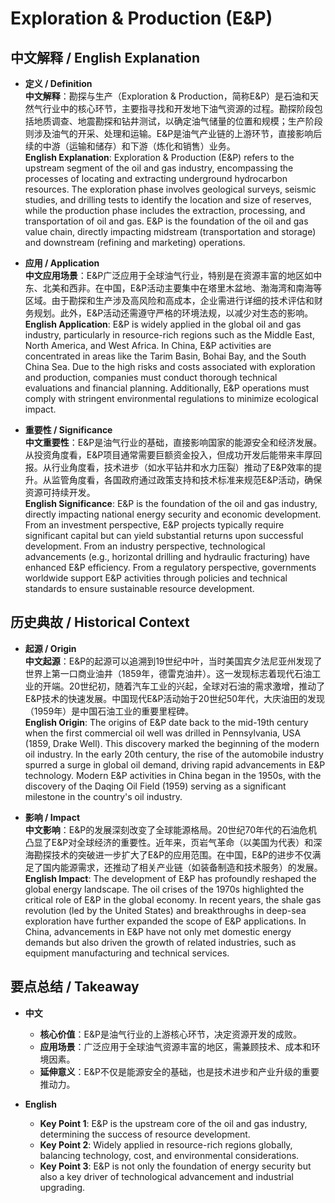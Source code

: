 # Exploration & Production (E&P)

## 中文解释 / English Explanation

* **定义 / Definition**  
  **中文解释**：勘探与生产（Exploration & Production，简称E&P）是石油和天然气行业中的核心环节，主要指寻找和开发地下油气资源的过程。勘探阶段包括地质调查、地震勘探和钻井测试，以确定油气储量的位置和规模；生产阶段则涉及油气的开采、处理和运输。E&P是油气产业链的上游环节，直接影响后续的中游（运输和储存）和下游（炼化和销售）业务。  
  **English Explanation**: Exploration & Production (E&P) refers to the upstream segment of the oil and gas industry, encompassing the processes of locating and extracting underground hydrocarbon resources. The exploration phase involves geological surveys, seismic studies, and drilling tests to identify the location and size of reserves, while the production phase includes the extraction, processing, and transportation of oil and gas. E&P is the foundation of the oil and gas value chain, directly impacting midstream (transportation and storage) and downstream (refining and marketing) operations.

* **应用 / Application**  
  **中文应用场景**：E&P广泛应用于全球油气行业，特别是在资源丰富的地区如中东、北美和西非。在中国，E&P活动主要集中在塔里木盆地、渤海湾和南海等区域。由于勘探和生产涉及高风险和高成本，企业需进行详细的技术评估和财务规划。此外，E&P活动还需遵守严格的环境法规，以减少对生态的影响。  
  **English Application**: E&P is widely applied in the global oil and gas industry, particularly in resource-rich regions such as the Middle East, North America, and West Africa. In China, E&P activities are concentrated in areas like the Tarim Basin, Bohai Bay, and the South China Sea. Due to the high risks and costs associated with exploration and production, companies must conduct thorough technical evaluations and financial planning. Additionally, E&P operations must comply with stringent environmental regulations to minimize ecological impact.

* **重要性 / Significance**  
  **中文重要性**：E&P是油气行业的基础，直接影响国家的能源安全和经济发展。从投资角度看，E&P项目通常需要巨额资金投入，但成功开发后能带来丰厚回报。从行业角度看，技术进步（如水平钻井和水力压裂）推动了E&P效率的提升。从监管角度看，各国政府通过政策支持和技术标准来规范E&P活动，确保资源可持续开发。  
  **English Significance**: E&P is the foundation of the oil and gas industry, directly impacting national energy security and economic development. From an investment perspective, E&P projects typically require significant capital but can yield substantial returns upon successful development. From an industry perspective, technological advancements (e.g., horizontal drilling and hydraulic fracturing) have enhanced E&P efficiency. From a regulatory perspective, governments worldwide support E&P activities through policies and technical standards to ensure sustainable resource development.

## 历史典故 / Historical Context

* **起源 / Origin**  
  **中文起源**：E&P的起源可以追溯到19世纪中叶，当时美国宾夕法尼亚州发现了世界上第一口商业油井（1859年，德雷克油井）。这一发现标志着现代石油工业的开端。20世纪初，随着汽车工业的兴起，全球对石油的需求激增，推动了E&P技术的快速发展。中国现代E&P活动始于20世纪50年代，大庆油田的发现（1959年）是中国石油工业的重要里程碑。  
  **English Origin**: The origins of E&P date back to the mid-19th century when the first commercial oil well was drilled in Pennsylvania, USA (1859, Drake Well). This discovery marked the beginning of the modern oil industry. In the early 20th century, the rise of the automobile industry spurred a surge in global oil demand, driving rapid advancements in E&P technology. Modern E&P activities in China began in the 1950s, with the discovery of the Daqing Oil Field (1959) serving as a significant milestone in the country's oil industry.

* **影响 / Impact**  
  **中文影响**：E&P的发展深刻改变了全球能源格局。20世纪70年代的石油危机凸显了E&P对全球经济的重要性。近年来，页岩气革命（以美国为代表）和深海勘探技术的突破进一步扩大了E&P的应用范围。在中国，E&P的进步不仅满足了国内能源需求，还推动了相关产业链（如装备制造和技术服务）的发展。  
  **English Impact**: The development of E&P has profoundly reshaped the global energy landscape. The oil crises of the 1970s highlighted the critical role of E&P in the global economy. In recent years, the shale gas revolution (led by the United States) and breakthroughs in deep-sea exploration have further expanded the scope of E&P applications. In China, advancements in E&P have not only met domestic energy demands but also driven the growth of related industries, such as equipment manufacturing and technical services.

## 要点总结 / Takeaway

* **中文**  
  - **核心价值**：E&P是油气行业的上游核心环节，决定资源开发的成败。  
  - **应用场景**：广泛应用于全球油气资源丰富的地区，需兼顾技术、成本和环境因素。  
  - **延伸意义**：E&P不仅是能源安全的基础，也是技术进步和产业升级的重要推动力。

* **English**  
  - **Key Point 1**: E&P is the upstream core of the oil and gas industry, determining the success of resource development.  
  - **Key Point 2**: Widely applied in resource-rich regions globally, balancing technology, cost, and environmental considerations.  
  - **Key Point 3**: E&P is not only the foundation of energy security but also a key driver of technological advancement and industrial upgrading.